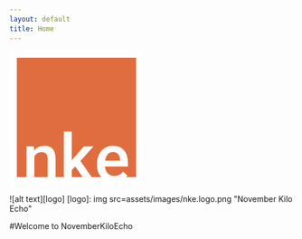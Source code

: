 ```yaml
---
layout: default
title: Home
---
```


![alt text](assets/images/nke.logo.png "NovemberKiloEcho")



![alt text][logo]
[logo]: img src=assets/images/nke.logo.png "November Kilo Echo"

#Welcome to NovemberKiloEcho
